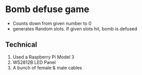 # Bomb defuse game
- Counts down from given number to 0 
- generates Random slots. If given slots hit, bomb is defused

## Technical
1. Used a Raspberry Pi Model 3
2. WS2812B LED Panel
3. A bunch of female & male cables
